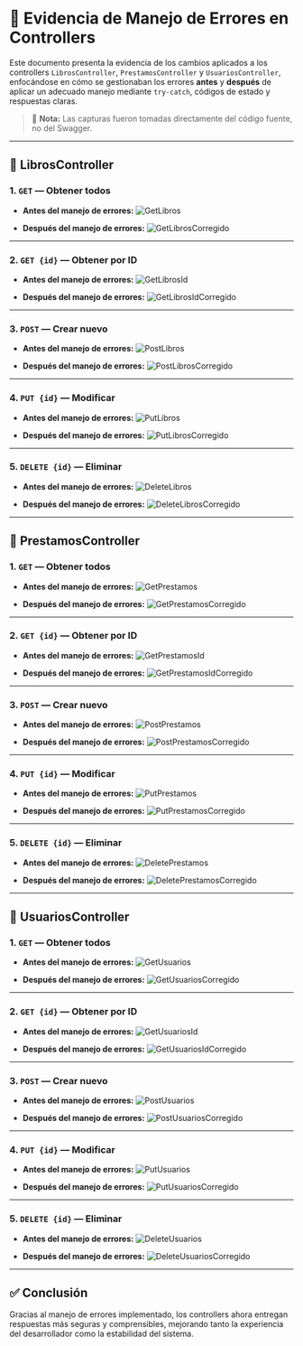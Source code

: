 
# 🧾 Evidencia de Manejo de Errores en Controllers

Este documento presenta la evidencia de los cambios aplicados a los controllers `LibrosController`, `PrestamosController` y `UsuariosController`, enfocándose en cómo se gestionaban los errores **antes** y **después** de aplicar un adecuado manejo mediante `try-catch`, códigos de estado y respuestas claras.

> 📁 **Nota:** Las capturas fueron tomadas directamente del código fuente, no del Swagger.

---


## 📂 LibrosController

### 1. `GET` — Obtener todos

- **Antes del manejo de errores:**
  ![GetLibros](./CodigoAntes/LibrosController/GetLibros.png)

- **Después del manejo de errores:**
  ![GetLibrosCorregido](./CodigoCorregido/LibrosController/GetLibrosCorregido.png)

---

### 2. `GET {id}` — Obtener por ID

- **Antes del manejo de errores:**
  ![GetLibrosId](./CodigoAntes/LibrosController/GetLibrosId.png)

- **Después del manejo de errores:**
  ![GetLibrosIdCorregido](./CodigoCorregido/LibrosController/GetLibrosIdCorregido.png)

---

### 3. `POST` — Crear nuevo

- **Antes del manejo de errores:**
  ![PostLibros](./CodigoAntes/LibrosController/PostLibros.png)

- **Después del manejo de errores:**
  ![PostLibrosCorregido](./CodigoCorregido/LibrosController/PostLibrosCorregido.png)

---

### 4. `PUT {id}` — Modificar

- **Antes del manejo de errores:**
  ![PutLibros](./CodigoAntes/LibrosController/PutLibros.png)

- **Después del manejo de errores:**
  ![PutLibrosCorregido](./CodigoCorregido/LibrosController/PutLibrosCorregido.png)

---

### 5. `DELETE {id}` — Eliminar

- **Antes del manejo de errores:**
  ![DeleteLibros](./CodigoAntes/LibrosController/DeleteLibros.png)

- **Después del manejo de errores:**
  ![DeleteLibrosCorregido](./CodigoCorregido/LibrosController/DeleteLibrosCorregido.png)

---

## 📂 PrestamosController

### 1. `GET` — Obtener todos

- **Antes del manejo de errores:**
  ![GetPrestamos](./CodigoAntes/PrestamosController/GetPrestamos.png)

- **Después del manejo de errores:**
  ![GetPrestamosCorregido](./CodigoCorregido/PrestamosController/GetPrestamosCorregido.png)

---

### 2. `GET {id}` — Obtener por ID

- **Antes del manejo de errores:**
  ![GetPrestamosId](./CodigoAntes/PrestamosController/GetPrestamosId.png)

- **Después del manejo de errores:**
  ![GetPrestamosIdCorregido](./CodigoCorregido/PrestamosController/GetPrestamosIdCorregido.png)

---

### 3. `POST` — Crear nuevo

- **Antes del manejo de errores:**
  ![PostPrestamos](./CodigoAntes/PrestamosController/PostPrestamos.png)

- **Después del manejo de errores:**
  ![PostPrestamosCorregido](./CodigoCorregido/PrestamosController/PostPrestamosCorregido.png)

---

### 4. `PUT {id}` — Modificar

- **Antes del manejo de errores:**
  ![PutPrestamos](./CodigoAntes/PrestamosController/PutPrestamos.png)

- **Después del manejo de errores:**
  ![PutPrestamosCorregido](./CodigoCorregido/PrestamosController/PutPrestamosCorregido.png)

---

### 5. `DELETE {id}` — Eliminar

- **Antes del manejo de errores:**
  ![DeletePrestamos](./CodigoAntes/PrestamosController/DeletePrestamos.png)

- **Después del manejo de errores:**
  ![DeletePrestamosCorregido](./CodigoCorregido/PrestamosController/DeletePrestamosCorregido.png)

---

## 📂 UsuariosController

### 1. `GET` — Obtener todos

- **Antes del manejo de errores:**
  ![GetUsuarios](./CodigoAntes/UsuariosController/GetUsuarios.png)

- **Después del manejo de errores:**
  ![GetUsuariosCorregido](./CodigoCorregido/UsuariosController/GetUsuariosCorregido.png)

---

### 2. `GET {id}` — Obtener por ID

- **Antes del manejo de errores:**
  ![GetUsuariosId](./CodigoAntes/UsuariosController/GetUsuariosId.png)

- **Después del manejo de errores:**
  ![GetUsuariosIdCorregido](./CodigoCorregido/UsuariosController/GetUsuariosIdCorregido.png)

---

### 3. `POST` — Crear nuevo

- **Antes del manejo de errores:**
  ![PostUsuarios](./CodigoAntes/UsuariosController/PostUsuarios.png)

- **Después del manejo de errores:**
  ![PostUsuariosCorregido](./CodigoCorregido/UsuariosController/PostUsuariosCorregido.png)

---

### 4. `PUT {id}` — Modificar

- **Antes del manejo de errores:**
  ![PutUsuarios](./CodigoAntes/UsuariosController/PutUsuarios.png)

- **Después del manejo de errores:**
  ![PutUsuariosCorregido](./CodigoCorregido/UsuariosController/PutUsuariosCorregido.png)

---

### 5. `DELETE {id}` — Eliminar

- **Antes del manejo de errores:**
  ![DeleteUsuarios](./CodigoAntes/UsuariosController/DeleteUsuarios.png)

- **Después del manejo de errores:**
  ![DeleteUsuariosCorregido](./CodigoCorregido/UsuariosController/DeleteUsuariosCorregido.png)

---

## ✅ Conclusión

Gracias al manejo de errores implementado, los controllers ahora entregan respuestas más seguras y comprensibles, mejorando tanto la experiencia del desarrollador como la estabilidad del sistema.

